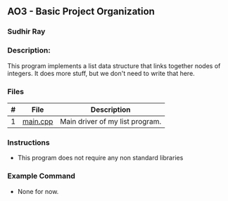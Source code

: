 ## AO3 - Basic Project Organization
### Sudhir Ray
### Description:

This program implements a list data structure that links together nodes of integers. It does more stuff, but we don't need to write that here.

### Files

|   #   | File     | Description                      |
| :---: | -------- | -------------------------------- |
|   1   | [main.cpp](https://github.com/Sudhir0228/3013-Algorithms-ray/blob/main/Assignments/A03/main.cpp) | Main driver of my list program. |


### Instructions

- This program does not require any non standard libraries

### Example Command

- None for now.
